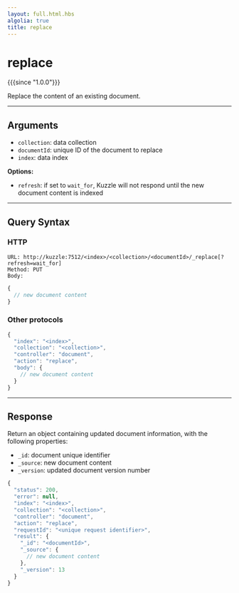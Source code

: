 ```yaml
---
layout: full.html.hbs
algolia: true
title: replace
---
```


# replace

{{{since "1.0.0"}}}

Replace the content of an existing document.

---

## Arguments

* `collection`: data collection
* `documentId`: unique ID of the document to replace
* `index`: data index

**Options:**

* `refresh`: if set to `wait_for`, Kuzzle will not respond until the new document content is indexed

---

## Query Syntax

### HTTP

```http
URL: http://kuzzle:7512/<index>/<collection>/<documentId>/_replace[?refresh=wait_for]
Method: PUT  
Body:
```

```js
{
  // new document content
}
```

### Other protocols

```js
{
  "index": "<index>",
  "collection": "<collection>",
  "controller": "document",
  "action": "replace",
  "body": {
    // new document content
  }
}
```

---

## Response

Return an object containing updated document information, with the following properties:

* `_id`: document unique identifier
* `_source`: new document content
* `_version`: updated document version number

```javascript
{
  "status": 200,
  "error": null,
  "index": "<index>",
  "collection": "<collection>",
  "controller": "document",
  "action": "replace",
  "requestId": "<unique request identifier>",
  "result": {
    "_id": "<documentId>",
    "_source": { 
      // new document content
    },
    "_version": 13
  }
}
```
